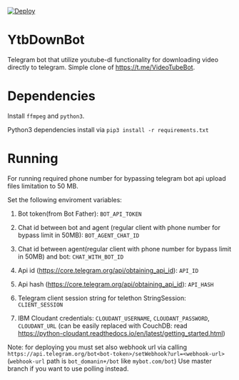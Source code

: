 
[![Deploy](https://www.herokucdn.com/deploy/button.svg)](https://heroku.com/deploy?template=https://github.com/jijinjijin/YtbDownBot.git)

# YtbDownBot
Telegram bot that utilize youtube-dl functionality for downloading video directly to telegram.
Simple clone of https://t.me/VideoTubeBot.

# Dependencies
Install `ffmpeg` and `python3`.

Python3 dependencies install via `pip3 install -r requirements.txt`
# Running
For running required phone number for bypassing telegram bot api upload files limitation to 50 MB.

Set the following enviroment variables:
  1. Bot token(from Bot Father):
`BOT_API_TOKEN`

  2. Chat id between bot and agent (regular client with phone number 
for bypass limit in 50MB):
`BOT_AGENT_CHAT_ID`

  3. Chat id between agent(regular client with phone number 
for bypass limit in 50MB) and bot:
`CHAT_WITH_BOT_ID`

  4. Api id (https://core.telegram.org/api/obtaining_api_id):
`API_ID`
  5. Api hash (https://core.telegram.org/api/obtaining_api_id):
`API_HASH`
  6. Telegram client session string for telethon StringSession:
  `CLIENT_SESSION`
  7. IBM Cloudant credentials: 
  `CLOUDANT_USERNAME`, `CLOUDANT_PASSWORD`, `CLOUDANT_URL`
  (can be easily replaced with CouchDB: read https://python-cloudant.readthedocs.io/en/latest/getting_started.html)

Note: for deploying you must set also webhook url via calling `https://api.telegram.org/bot<bot-token>/setWebhook?url=<webhook-url>` (`webhook-url` path is `bot_domanin+/bot` like `mybot.com/bot`) Use master branch if you want to use polling instead.
